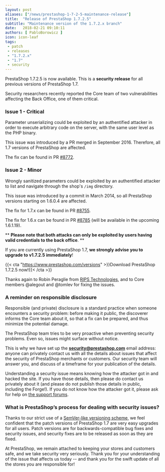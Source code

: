 ```yaml
---
layout: post
aliases: ["/news/prestashop-1-7-2-5-maintenance-release"]
title:  "Release of PrestaShop 1.7.2.5"
subtitle: "Maintenance version of the 1.7.2.x branch"
date:   2018-02-21 09:10:11
authors: [ PabloBorowicz ]
icon: icon-leaf
tags:
 - patch
 - releases
 - "1.7.2.x"
 - "1.7"
 - security
---
```


PrestaShop 1.7.2.5 is now available. This is a <b>security release</b> for all previous versions of PrestaShop 1.7.

Security researchers recently reported the Core team of two vulnerabilities affecting the Back Office, one of them critical.

### Issue 1 - Critical

Parameter unserializing could be exploited by an authentified attacker in order to execute arbitrary code on the server, with the same user level as the PHP binary.

This issue was introduced by a PR merged in September 2016. Therefore, all 1.7 versions of PrestaShop are affected.

The fix can be found in PR [#8772](https://github.com/PrestaShop/PrestaShop/pull/8772).

### Issue 2 - Minor

Wrongly sanitized parameters could be exploited by an authentified attacker to list and navigate through the shop's `/img` directory.

This issue was introduced by a commit in March 2014, so all PrestaShop versions starting on 1.6.0.4 are affected.

The fix for 1.7.x can be found in PR [#8755](https://github.com/PrestaShop/PrestaShop/pull/8755).

The fix for 1.6.x can be found in PR [#8785](https://github.com/PrestaShop/PrestaShop/pull/8785) (will be available in the upcoming 1.6.1.19).


** **Please note that both attacks can only be exploited by users having valid credentials to the back office**. **

If you are currently using PrestaShop 1.7, <b>we strongly advise you to upgrade to v1.7.2.5 immediately</b>!

{{< cta "https://www.prestashop.com/versions" >}}Download PrestaShop 1.7.2.5 now!{{< /cta >}}

Thanks again to Robin Peraglie from [RIPS Technologies](https://www.ripstech.com/), and to Core members @alegout and @tomlev for fixing the issues.


### A reminder on responsible disclosure

Responsible (and private) disclosure is a standard practice when someone encounters a security problem: before making it public, the discoverer informs the Core team about it, so that a fix can be prepared, and thus minimize the potential damage.

The PrestaShop team tries to be very proactive when preventing security problems. Even so, issues might surface without notice.

This is why we have set up the <b>security@prestashop.com</b> email address: anyone can privately contact us with all the details about issues that affect the security of PrestaShop merchants or customers. Our security team will answer you, and discuss of a timeframe for your publication of the details.

Understanding a security issue means knowing how the attacker got in and hacked the site. If you have those details, then please do contact us privately about it (and please do not publish those details in public, including the Forge!). If you do not know how the attacker got it, please ask for help on [the support forums](https://www.prestashop.com/forums/).


### What is PrestaShop’s process for dealing with security issues?

Thanks to our strict use of a [SemVer-like versioning scheme](http://build.prestashop.com/news/a-more-semantic-versioning-scheme/), we feel confident that the patch versions of PrestaShop 1.7 are very easy upgrades for all users. Patch versions are for backwards-compatible bug fixes and security issues, and security fixes are to be released as soon as they are fixed.

At PrestaShop, we remain attached to keeping your stores and customers safe, and we take security very seriously. Thank you for your understanding of the issue that affects us today -- and thank you for the swift update of all the stores you are responsible for!
